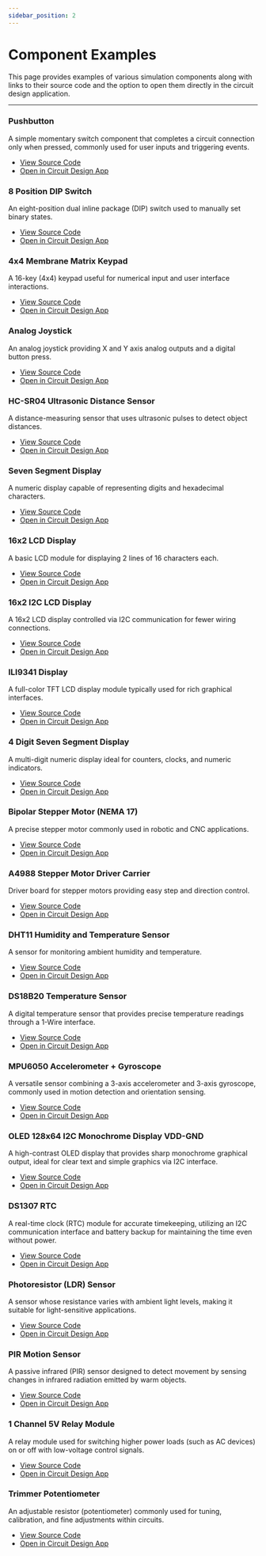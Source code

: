 ```yaml
---
sidebar_position: 2
---
```


# Component Examples

This page provides examples of various simulation components along with links to their source code and the option to open them directly in the circuit design application.

---

### Pushbutton

A simple momentary switch component that completes a circuit connection only when pressed, commonly used for user inputs and triggering events.

- [View Source Code](https://docs.cirkitdesigner.com/component-simulation-code/50189b42-5cab-48c9-8e0a-72db70fc6282)
- [Open in Circuit Design App](https://app.cirkitdesigner.com/project?components=50189b42-5cab-48c9-8e0a-72db70fc6282)

### 8 Position DIP Switch

An eight-position dual inline package (DIP) switch used to manually set binary states.

- [View Source Code](https://docs.cirkitdesigner.com/component-simulation-code/d97468e4-1292-4495-83fd-6bb6f8bf5a6b)
- [Open in Circuit Design App](https://app.cirkitdesigner.com/project?components=d97468e4-1292-4495-83fd-6bb6f8bf5a6b)

### 4x4 Membrane Matrix Keypad

A 16-key (4x4) keypad useful for numerical input and user interface interactions.

- [View Source Code](https://docs.cirkitdesigner.com/component-simulation-code/ea9114e6-1ec3-4da9-bd00-6982aa83fabf)
- [Open in Circuit Design App](https://app.cirkitdesigner.com/project?components=ea9114e6-1ec3-4da9-bd00-6982aa83fabf)

### Analog Joystick

An analog joystick providing X and Y axis analog outputs and a digital button press.

- [View Source Code](https://docs.cirkitdesigner.com/component-simulation-code/245edcd8-bf88-44ad-accc-05f067bd67c4)
- [Open in Circuit Design App](https://app.cirkitdesigner.com/project?components=245edcd8-bf88-44ad-accc-05f067bd67c4)

### HC-SR04 Ultrasonic Distance Sensor

A distance-measuring sensor that uses ultrasonic pulses to detect object distances.

- [View Source Code](https://docs.cirkitdesigner.com/component-simulation-code/51523bcb-4cab-42dd-924c-a2f400b7b6e7)
- [Open in Circuit Design App](https://app.cirkitdesigner.com/project?components=51523bcb-4cab-42dd-924c-a2f400b7b6e7)

### Seven Segment Display

A numeric display capable of representing digits and hexadecimal characters.

- [View Source Code](https://docs.cirkitdesigner.com/component-simulation-code/3298161c-8d0d-4f00-aedb-c1ec7819d249)
- [Open in Circuit Design App](https://app.cirkitdesigner.com/project?components=3298161c-8d0d-4f00-aedb-c1ec7819d249)

### 16x2 LCD Display

A basic LCD module for displaying 2 lines of 16 characters each.

- [View Source Code](https://docs.cirkitdesigner.com/component-simulation-code/d0fa11dc-e17c-45a4-a6f9-3c4cf239664e)
- [Open in Circuit Design App](https://app.cirkitdesigner.com/project?components=d0fa11dc-e17c-45a4-a6f9-3c4cf239664e)

### 16x2 I2C LCD Display

A 16x2 LCD display controlled via I2C communication for fewer wiring connections.

- [View Source Code](https://docs.cirkitdesigner.com/component-simulation-code/9a503445-7246-4701-9e20-c075b8f1c2df)
- [Open in Circuit Design App](https://app.cirkitdesigner.com/project?components=9a503445-7246-4701-9e20-c075b8f1c2df)

### ILI9341 Display

A full-color TFT LCD display module typically used for rich graphical interfaces.

- [View Source Code](https://docs.cirkitdesigner.com/component-simulation-code/2fcdd406-81b4-4b2b-96ce-ada39d80c3be)
- [Open in Circuit Design App](https://app.cirkitdesigner.com/project?components=2fcdd406-81b4-4b2b-96ce-ada39d80c3be)

### 4 Digit Seven Segment Display

A multi-digit numeric display ideal for counters, clocks, and numeric indicators.

- [View Source Code](https://docs.cirkitdesigner.com/component-simulation-code/d9504666-94b4-4691-823a-d8ba2d429dd4)
- [Open in Circuit Design App](https://app.cirkitdesigner.com/project?components=d9504666-94b4-4691-823a-d8ba2d429dd4)

### Bipolar Stepper Motor (NEMA 17)

A precise stepper motor commonly used in robotic and CNC applications.

- [View Source Code](https://docs.cirkitdesigner.com/component-simulation-code/b2fb0c3b-d20f-4939-a4e6-0c54d5f06a03)
- [Open in Circuit Design App](https://app.cirkitdesigner.com/project?components=b2fb0c3b-d20f-4939-a4e6-0c54d5f06a03)

### A4988 Stepper Motor Driver Carrier

Driver board for stepper motors providing easy step and direction control.

- [View Source Code](https://docs.cirkitdesigner.com/component-simulation-code/bfe402b3-caf6-4d9d-b8cf-efde3b673711)
- [Open in Circuit Design App](https://app.cirkitdesigner.com/project?components=bfe402b3-caf6-4d9d-b8cf-efde3b673711)

### DHT11 Humidity and Temperature Sensor

A sensor for monitoring ambient humidity and temperature.

- [View Source Code](https://docs.cirkitdesigner.com/component-simulation-code/8ffada25-6f9f-4d30-818e-4392a3dd4844)
- [Open in Circuit Design App](https://app.cirkitdesigner.com/project?components=8ffada25-6f9f-4d30-818e-4392a3dd4844)

### DS18B20 Temperature Sensor

A digital temperature sensor that provides precise temperature readings through a 1-Wire interface.

- [View Source Code](https://docs.cirkitdesigner.com/component-simulation-code/113650ba-3379-430a-a27b-fd3e29bbac96)
- [Open in Circuit Design App](https://app.cirkitdesigner.com/project?components=113650ba-3379-430a-a27b-fd3e29bbac96)

### MPU6050 Accelerometer + Gyroscope

A versatile sensor combining a 3-axis accelerometer and 3-axis gyroscope, commonly used in motion detection and orientation sensing.

- [View Source Code](https://docs.cirkitdesigner.com/component-simulation-code/8ea7cdca-dac9-4a27-ae8b-e96bfa8a0766)
- [Open in Circuit Design App](https://app.cirkitdesigner.com/project?components=8ea7cdca-dac9-4a27-ae8b-e96bfa8a0766)

### OLED 128x64 I2C Monochrome Display VDD-GND

A high-contrast OLED display that provides sharp monochrome graphical output, ideal for clear text and simple graphics via I2C interface.

- [View Source Code](https://docs.cirkitdesigner.com/component-simulation-code/c5ff8860-36aa-4db9-b3f0-91e39a7fb3b6)
- [Open in Circuit Design App](https://app.cirkitdesigner.com/project?components=c5ff8860-36aa-4db9-b3f0-91e39a7fb3b6)

### DS1307 RTC

A real-time clock (RTC) module for accurate timekeeping, utilizing an I2C communication interface and battery backup for maintaining the time even without power.

- [View Source Code](https://docs.cirkitdesigner.com/component-simulation-code/85c4946f-3a52-420a-af24-03cddaa659e6)
- [Open in Circuit Design App](https://app.cirkitdesigner.com/project?components=85c4946f-3a52-420a-af24-03cddaa659e6)

### Photoresistor (LDR) Sensor

A sensor whose resistance varies with ambient light levels, making it suitable for light-sensitive applications.

- [View Source Code](https://docs.cirkitdesigner.com/component-simulation-code/de5bb700-167f-4cf3-b590-56ca8c3f3638)
- [Open in Circuit Design App](https://app.cirkitdesigner.com/project?components=de5bb700-167f-4cf3-b590-56ca8c3f3638)

### PIR Motion Sensor

A passive infrared (PIR) sensor designed to detect movement by sensing changes in infrared radiation emitted by warm objects.

- [View Source Code](https://docs.cirkitdesigner.com/component-simulation-code/accb6298-84f4-41a4-b302-b6369a64faee)
- [Open in Circuit Design App](https://app.cirkitdesigner.com/project?components=accb6298-84f4-41a4-b302-b6369a64faee)

### 1 Channel 5V Relay Module

A relay module used for switching higher power loads (such as AC devices) on or off with low-voltage control signals.

- [View Source Code](https://docs.cirkitdesigner.com/component-simulation-code/5183a715-e04d-4f33-ad59-1eebd28789cc)
- [Open in Circuit Design App](https://app.cirkitdesigner.com/project?components=5183a715-e04d-4f33-ad59-1eebd28789cc)


### Trimmer Potentiometer

An adjustable resistor (potentiometer) commonly used for tuning, calibration, and fine adjustments within circuits.

- [View Source Code](https://docs.cirkitdesigner.com/component-simulation-code/0af25fd3-950a-495d-b295-9c44635457e8)
- [Open in Circuit Design App](https://app.cirkitdesigner.com/project?components=0af25fd3-950a-495d-b295-9c44635457e8)